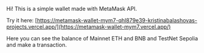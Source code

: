 Hi! This is a simple wallet made with MetaMask API.

Try it here: [https://metamask-wallet-mym7-qhl879e39-kristinabalashovas-projects.vercel.app/](https://metamask-wallet-mym7.vercel.app/)

Here you can see the balance of Mainnet ETH and BNB and TestNet Sepolia and make a transaction.
